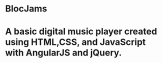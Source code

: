 <h1>BlocJams<h1>

A basic digital music player created using HTML,CSS, and JavaScript with AngularJS and jQuery.

